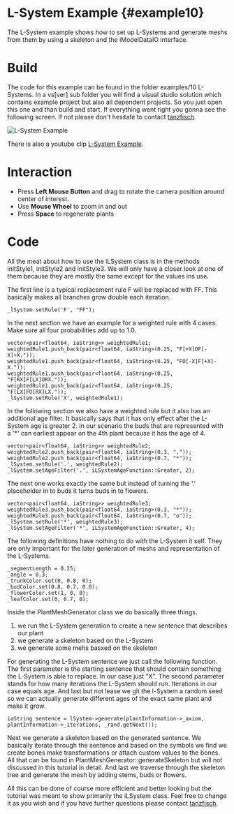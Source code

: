 L-System Example                                   {#example10}
================

The L-System example shows how to set up L-Systems and generate meshs from them by using a skeleton and the iModelDataIO interface.

Build
=====

The code for this example can be found in the folder examples/10 L-Systems. In a vs[ver] sub folder you will find a visual studio solution which contains example project but also all dependent projects. So you just open this one and than build and start. If everything went right you gonna see the following screen. If not please don't hesitate to contact [tanzfisch](https://github.com/tanzfisch).

![L-System Example](/images/Example10_Pic1.png)

There is also a youtube clip [L-System Example](https://youtu.be/5qK0ee4xTug).

Interaction
===========

* Press **Left Mouse Button** and drag to rotate the camera position around center of interest.
* Use **Mouse Wheel** to zoom in and out
* Press **Space** to regenerate plants

Code
====

All the meat about how to use the iLSystem class is in the methods initStyle1, initStyle2 and initStyle3. We will only have a closer look at one of them because they are mostly the same except for the values ins use.

The first line is a typical replacement rule F will be replaced with FF. This basically makes all branches grow double each iteration.

    _lSystem.setRule('F', "FF");

In the next section we have an example for a weighted rule with 4 cases. Make sure all four probabilities add up to 1.0.

    vector<pair<float64, iaString>> weightedRule1;
    weightedRule1.push_back(pair<float64, iaString>(0.25, "F[+X]OF[-X]+X."));
    weightedRule1.push_back(pair<float64, iaString>(0.25, "FO[-X]F[+X]-X."));
    weightedRule1.push_back(pair<float64, iaString>(0.25, "F[RX]F[LX]ORX."));
    weightedRule1.push_back(pair<float64, iaString>(0.25, "F[LX]FO[RX]LX."));
    _lSystem.setRule('X', weightedRule1);

In the following section we also have a weighted rule but it also has an additional age filter. It basically says that it has only effect after the L-System age is greater 2. In our scenario the buds that are represented with a '*' can earliest appear on the 4th plant because it has the age of 4.

    vector<pair<float64, iaString>> weightedRule2;
    weightedRule2.push_back(pair<float64, iaString>(0.3, "."));
    weightedRule2.push_back(pair<float64, iaString>(0.7, "*"));
    _lSystem.setRule('.', weightedRule2);
    _lSystem.setAgeFilter('.', iLSystemAgeFunction::Greater, 2);

The next one works exactly the same but instead of turning the '.' placeholder in to buds it turns buds in to flowers.

    vector<pair<float64, iaString>> weightedRule3;
    weightedRule3.push_back(pair<float64, iaString>(0.3, "*"));
    weightedRule3.push_back(pair<float64, iaString>(0.7, "o"));
    _lSystem.setRule('*', weightedRule3);
    _lSystem.setAgeFilter('*', iLSystemAgeFunction::Greater, 4);

The following definitions have nothing to do with the L-System it self. They are only important for the later generation of meshs and representation of the L-Systems.

    _segmentLength = 0.25;
    _angle = 0.3;
    _trunkColor.set(0, 0.8, 0);
    _budColor.set(0.8, 0.7, 0.0);
    _flowerColor.set(1, 0, 0);
    _leafColor.set(0, 0.7, 0);

Inside the PlantMeshGenerator class we do basically three things.
1. we run the L-System generation to create a new sentence that describes our plant
2. we generate a skeleton based on the L-System
3. we generate some mehs basxed on the skeleton

For generating the L-System sentence we just call the following function. The first parameter is the starting sentence that should contain something the L-System is able to replace. In our case just "X". The second parameter stands for how many iterations the L-System should run. Iterations in our case equals age. And last but not lease we git the l-System a random seed so we can actually generate different ages of the exact same plant and make it grow.

    iaString sentence = lSystem->generate(plantInformation->_axiom, plantInformation->_iterations, _rand.getNext());

Next we generate a skeleton based on the generated sentence. We basically iterate through the sentence and based on the symbols we find we create bones make transformations or attach custom values to the bones. All that can be found in PlantMeshGenerator::generateSkeleton but will not discussed in this tutorial in detail. And last we traverse through the skeleton tree and generate the mesh by adding stems, buds or flowers.

All this can be done of course more efficient and better looking but the tutorial was meant to show primarily the iLSystem class. Feel free to change it as you wish and if you have further questions please contact [tanzfisch](https://github.com/tanzfisch).